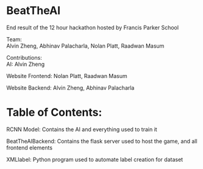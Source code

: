 # BeatTheAI

End result of the 12 hour hackathon hosted by Francis Parker School  

Team:  
Alvin Zheng, Abhinav Palacharla, Nolan Platt, Raadwan Masum

Contributions:  
AI: Alvin Zheng  

Website Frontend: Nolan Platt, Raadwan Masum  

Website Backend: Alvin Zheng, Abhinav Palacharla

# Table of Contents:

RCNN Model: Contains the AI and everything used to train it

BeatTheAIBackend: Contains the flask server used to host the game, and all frontend elements

XMLlabel: Python program used to automate label creation for dataset
